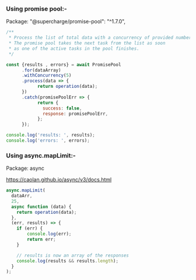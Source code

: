 ### Using promise pool:-

Package:     "@supercharge/promise-pool": "^1.7.0",

```javascript
/**
 * Process the list of total data with a concurrency of provided number.
 * The promise pool takes the next task from the list as soon
 * as one of the active tasks in the pool finishes.
 */

const {results , errors} = await PromisePool
      .for(dataArray)
      .withConcurrency(5)
      .process(data => {
          	return operation(data);
      })
      .catch(promisePoolErr => {
            return {
              success: false,
              response: promisePoolErr,
            };
      });

console.log('results: ', results);
console.log('errors: ', errors);
```





### Using async.mapLimit:-

Package:   async

https://caolan.github.io/async/v3/docs.html

```javascript
async.mapLimit(
  dataArr,
  25,
  async function (data) {
    return operation(data);
  },
  (err, results) => {
    if (err) {
        console.log(err);
        return err;
    }

    // results is now an array of the responses
    console.log(results && results.length);
  }
);

```

